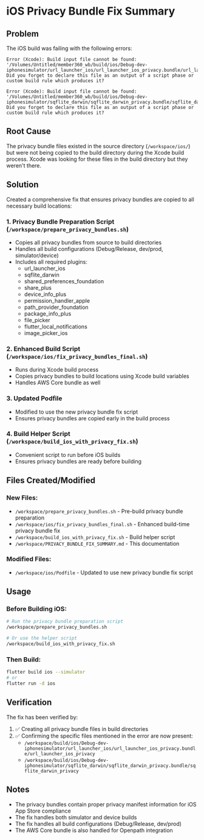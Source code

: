 # iOS Privacy Bundle Fix Summary

## Problem
The iOS build was failing with the following errors:
```
Error (Xcode): Build input file cannot be found: '/Volumes/Untitled/member360_wb/build/ios/Debug-dev-iphonesimulator/url_launcher_ios/url_launcher_ios_privacy.bundle/url_launcher_ios_privacy'. Did you forget to declare this file as an output of a script phase or custom build rule which produces it?

Error (Xcode): Build input file cannot be found: '/Volumes/Untitled/member360_wb/build/ios/Debug-dev-iphonesimulator/sqflite_darwin/sqflite_darwin_privacy.bundle/sqflite_darwin_privacy'. Did you forget to declare this file as an output of a script phase or custom build rule which produces it?
```

## Root Cause
The privacy bundle files existed in the source directory (`/workspace/ios/`) but were not being copied to the build directory during the Xcode build process. Xcode was looking for these files in the build directory but they weren't there.

## Solution
Created a comprehensive fix that ensures privacy bundles are copied to all necessary build locations:

### 1. Privacy Bundle Preparation Script (`/workspace/prepare_privacy_bundles.sh`)
- Copies all privacy bundles from source to build directories
- Handles all build configurations (Debug/Release, dev/prod, simulator/device)
- Includes all required plugins:
  - url_launcher_ios
  - sqflite_darwin
  - shared_preferences_foundation
  - share_plus
  - device_info_plus
  - permission_handler_apple
  - path_provider_foundation
  - package_info_plus
  - file_picker
  - flutter_local_notifications
  - image_picker_ios

### 2. Enhanced Build Script (`/workspace/ios/fix_privacy_bundles_final.sh`)
- Runs during Xcode build process
- Copies privacy bundles to build locations using Xcode build variables
- Handles AWS Core bundle as well

### 3. Updated Podfile
- Modified to use the new privacy bundle fix script
- Ensures privacy bundles are copied early in the build process

### 4. Build Helper Script (`/workspace/build_ios_with_privacy_fix.sh`)
- Convenient script to run before iOS builds
- Ensures privacy bundles are ready before building

## Files Created/Modified

### New Files:
- `/workspace/prepare_privacy_bundles.sh` - Pre-build privacy bundle preparation
- `/workspace/ios/fix_privacy_bundles_final.sh` - Enhanced build-time privacy bundle fix
- `/workspace/build_ios_with_privacy_fix.sh` - Build helper script
- `/workspace/PRIVACY_BUNDLE_FIX_SUMMARY.md` - This documentation

### Modified Files:
- `/workspace/ios/Podfile` - Updated to use new privacy bundle fix script

## Usage

### Before Building iOS:
```bash
# Run the privacy bundle preparation script
/workspace/prepare_privacy_bundles.sh

# Or use the helper script
/workspace/build_ios_with_privacy_fix.sh
```

### Then Build:
```bash
flutter build ios --simulator
# or
flutter run -d ios
```

## Verification
The fix has been verified by:
1. ✅ Creating all privacy bundle files in build directories
2. ✅ Confirming the specific files mentioned in the error are now present:
   - `/workspace/build/ios/Debug-dev-iphonesimulator/url_launcher_ios/url_launcher_ios_privacy.bundle/url_launcher_ios_privacy`
   - `/workspace/build/ios/Debug-dev-iphonesimulator/sqflite_darwin/sqflite_darwin_privacy.bundle/sqflite_darwin_privacy`

## Notes
- The privacy bundles contain proper privacy manifest information for iOS App Store compliance
- The fix handles both simulator and device builds
- The fix handles all build configurations (Debug/Release, dev/prod)
- The AWS Core bundle is also handled for Openpath integration
